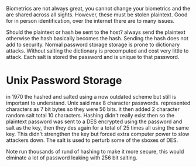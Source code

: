 Biometrics are not always great, you cannot change your biometrics and the are shared across all sights. However, these must be stolen plaintext. Good for in person identification, over the internet there are to many issues.

Should the plaintext or hash be sent to the host? always send the plaintext otherwise the hash basically becomes the hash. Sending the hash does not add to security.
Normal password storage storage is prone to dictionary attacks. Without salting the dictionary is precomputed and cost very little to attack. Each salt is stored the password and is unique to that password.
# Unix Password Storage
in 1970 the hashed and salted using a now outdated scheme but still is important to understand.
Unix said max 8 character passwords. represented characters as 7 bit bytes so they were 56 bits. it then added 2 character random salt total 10 characters. Hashing didn't really exist then so the plaintext password was sent to a DES encrypted using the password and salt as the key, then they des again for a total of 25 times all using the same key. This didn't strengthen the key but forced extra computer power to slow attackers down.
The salt is used to perturb some of the sboxes of DES.

Note run thousands of rund of hashing to make it more secure, this would elminate a lot of password leaking with 256 bit salting.